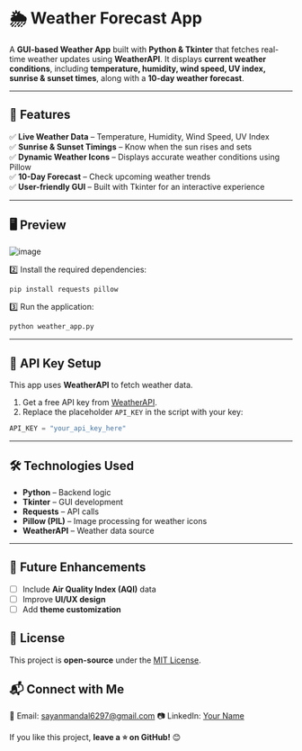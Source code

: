 # 🌦️ Weather Forecast App

A **GUI-based Weather App** built with **Python & Tkinter** that fetches real-time weather updates using **WeatherAPI**. It displays **current weather conditions**, including **temperature, humidity, wind speed, UV index, sunrise & sunset times**, along with a **10-day weather forecast**.

---

## 🚀 Features

✅ **Live Weather Data** – Temperature, Humidity, Wind Speed, UV Index  
✅ **Sunrise & Sunset Timings** – Know when the sun rises and sets  
✅ **Dynamic Weather Icons** – Displays accurate weather conditions using Pillow  
✅ **10-Day Forecast** – Check upcoming weather trends  
✅ **User-friendly GUI** – Built with Tkinter for an interactive experience  

---

## 🖥️ Preview

![image](https://github.com/user-attachments/assets/bb159f92-2ed6-4aaa-83b7-8a517973ce6b)

2️⃣ Install the required dependencies:  
```sh
pip install requests pillow
```

3️⃣ Run the application:  
```sh
python weather_app.py
```

---

## 🔑 API Key Setup

This app uses **WeatherAPI** to fetch weather data.  

1. Get a free API key from [WeatherAPI](https://www.weatherapi.com/).  
2. Replace the placeholder `API_KEY` in the script with your key:

```python
API_KEY = "your_api_key_here"
```

---

## 🛠️ Technologies Used

- **Python** – Backend logic  
- **Tkinter** – GUI development  
- **Requests** – API calls  
- **Pillow (PIL)** – Image processing for weather icons  
- **WeatherAPI** – Weather data source  

---

## 🚀 Future Enhancements
- [ ] Include **Air Quality Index (AQI)** data  
- [ ] Improve **UI/UX design**  
- [ ] Add **theme customization**  

## 📌 License

This project is **open-source** under the [MIT License](LICENSE).

## 📬 Connect with Me

📧 Email: sayanmandal6297@gmail.com
📷 LinkedIn: [Your Name](https://linkedin.com/in/codersayan)  

If you like this project, **leave a ⭐ on GitHub!** 😊  
